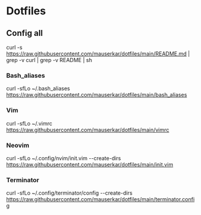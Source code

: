 # Dotfiles

## Config all
curl -s https://raw.githubusercontent.com/mauserkar/dotfiles/main/README.md | grep -v curl | grep -v README | sh

### Bash_aliases
curl -sfLo ~/.bash_aliases  https://raw.githubusercontent.com/mauserkar/dotfiles/main/bash_aliases 

### Vim
curl -sfLo ~/.vimrc https://raw.githubusercontent.com/mauserkar/dotfiles/main/vimrc 

### Neovim
curl -sfLo ~/.config/nvim/init.vim --create-dirs https://raw.githubusercontent.com/mauserkar/dotfiles/main/init.vim 

### Terminator
curl -sfLo ~/.config/terminator/config --create-dirs https://raw.githubusercontent.com/mauserkar/dotfiles/main/terminator.config 

